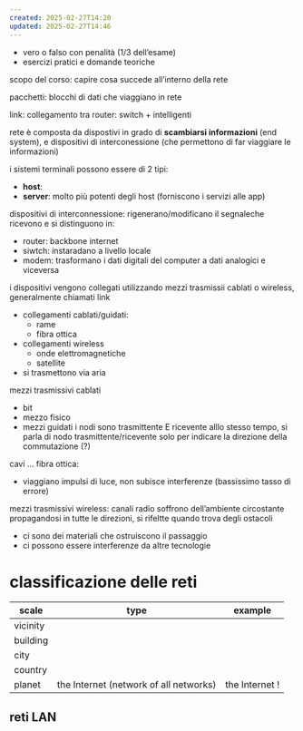 ```yaml
---
created: 2025-02-27T14:20
updated: 2025-02-27T14:46
---
```

- vero o falso con penalità (1/3 dell’esame)
- esercizi pratici e domande teoriche


scopo del corso: capire cosa succede all’interno della rete

pacchetti: blocchi di dati che viaggiano in rete

link: collegamento tra 
router: switch + intelligenti

rete è composta da dispostivi in grado di **scambiarsi informazioni** (end system), e dispositivi di interconessione (che permettono di far viaggiare le informazioni)

i sistemi terminali possono essere di 2 tipi:
- **host**:
- **server**: molto più potenti degli host (forniscono i servizi alle app)


dispositivi di interconnessione: rigenerano/modificano il segnaleche ricevono e si distinguono in:
- router: backbone internet
- siwtch: instaradano a livello locale
- modem: trasformano i dati digitali del computer a dati analogici e viceversa

i dispositivi vengono collegati utilizzando mezzi trasmissii cablati o wireless, generalmente chiamati link
- collegamenti cablati/guidati:
	- rame
	- fibra ottica
- collegamenti wireless
	- onde elettromagnetiche
	- satellite
- si trasmettono via aria


mezzi trasmissivi cablati
- bit
- mezzo fisico
- mezzi guidati
i nodi sono trasmittente E ricevente alllo stesso tempo, si parla di nodo trasmittente/ricevente solo per indicare la direzione della commutazione (?)

cavi …
fibra ottica: 
- viaggiano impulsi di luce, non subisce interferenze (bassissimo tasso di errore)

mezzi trasmissivi wireless:
canali radio
soffrono dell’ambiente circostante
propagandosi in tutte le direzioni, si rifeltte quando trova degli ostacoli
- ci sono dei materiali che ostruiscono il passaggio 
- ci possono essere interferenze da altre tecnologie

# classificazione delle reti

| scale    | type                                   | example        |
| -------- | -------------------------------------- | -------------- |
| vicinity |                                        |                |
| building |                                        |                |
| city     |                                        |                |
| country  |                                        |                |
| planet   | the Internet (network of all networks) | the Internet ! |

## reti LAN

